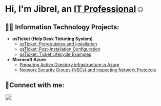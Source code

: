 <h1>Hi, I'm Jibrel, an <a href="https://linkedin.com/in/Josh">IT Professional</a>☺</h1>

<h2>👨‍💻 Information Technology Projects:</h2>

- <b>osTicket (Help Desk Ticketing System)</b>
  - [osTicket: Prerequisites and Installation](https://github.com/Jibreltech/osticket-prereqs)
  - [osTicket: Post-Installation Configuration](https://github.com/Jibreltech/post-install-config)
  - [osTicket: Ticket Lifecycle Examples](https://github.com/Jibreltech/ticket-lifecycle)
- <b>Microsoft Azure</b>
  - [Preparing  Active Directory infrastructure in Azure](https://github.com/Jibreltech/configure-ad)
  - [Network Security Groups (NSGs) and Inspecting Network Protocols](https://github.com/Jibreltech/azure-network-protocols)

<h2>🤳Connect with me:</h2>


[<img align="left" alt="Josh | LinkedIn" width="22px" src="https://cdn.jsdelivr.net/npm/simple-icons@v3/icons/linkedin.svg" />][linkedin]

[linkedin]: https://linkedin.com/in/www.linkedin.com/in/jibrel-fofanah-687992387
